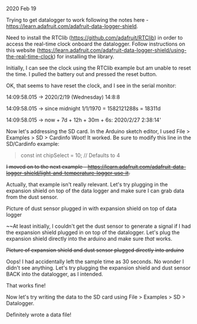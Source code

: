 2020 Feb 19

Trying to get datalogger to work following the notes here - https://learn.adafruit.com/adafruit-data-logger-shield.

<Picture of set-up>

Need to install the RTClib (https://github.com/adafruit/RTClib) in order to access the real-time clock onboard the datalogger. Follow instructions on this website (https://learn.adafruit.com/adafruit-data-logger-shield/using-the-real-time-clock) for installing the library. 

Initially, I can see the clock using the RTClib example but am unable to reset the time. I pulled the battery out and pressed the reset button.

OK, that seems to have reset the clock, and I see in the serial monitor:

14:09:58.015 -> 2020/2/19 (Wednesday) 14:8:8

14:09:58.015 ->  since midnight 1/1/1970 = 1582121288s = 18311d

14:09:58.015 ->  now + 7d + 12h + 30m + 6s: 2020/2/27 2:38:14'

Now let's addressing the SD card. In the Arduino sketch editor, I used File > Examples > SD > Cardinfo Woot! It worked. Be sure to modify this line in the SD/Cardinfo example:
> const int chipSelect = 10; // Defaults to 4

~~I moved on to the next example - https://learn.adafruit.com/adafruit-data-logger-shield/light-and-temperature-logger-use-it.~~ 

Actually, that example isn't really relevant. Let's try plugging in the expansion shield on top of the data logger and make sure I can grab data from the dust sensor.

Picture of dust sensor plugged in with expansion shield on top of data logger

~~At least initially, I couldn't get the dust sensor to generate a signal if I had the expansion shield plugged in on top of the datalogger. Let's plug the expansion shield directly into the arduino and make sure *that* works. 

~~Picture of expansion shield and dust sensor plugged directly into arduino~~

Oops! I had accidentally left the sample time as 30 seconds. No wonder I didn't see anything. Let's try plugging the expansion shield and dust sensor BACK into the datalogger, as I intended.

That works fine!

Now let's try writing the data to the SD card using File > Examples > SD > Datalogger.

Definitely wrote a data file!
